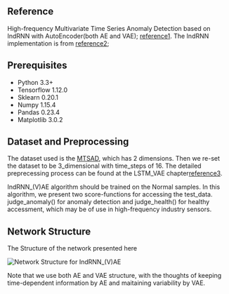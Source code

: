 ## Reference
High-frequency Multivariate Time Series Anomaly Detection based on IndRNN with AutoEncoder(both AE and VAE);
[reference1](https://github.com/twairball/keras_lstm_vae). The IndRNN implementation is from 
[reference2](https://github.com/batzner/indrnn);


## Prerequisites
* Python 3.3+
* Tensorflow 1.12.0
* Sklearn 0.20.1
* Numpy 1.15.4
* Pandas 0.23.4
* Matplotlib 3.0.2

## Dataset and Preprocessing
The dataset used is the [MTSAD](https://github.com/jsonbruce/MTSAnomalyDetection), which has 2 dimensions. 
Then we re-set the dataset to be 3_dimensional with time_steps of 16. The detailed preprecessing process can be found at 
the LSTM_VAE chapter[reference3](https://github.com/SchindlerLiang/VAE-for-Anomaly-Detection/blob/master/LSTM_VAE/utils.py).

IndRNN_(V)AE algorithm should be trained on the Normal samples. In this algorithm, we present two score-functions for accessing the test_data. judge_anomaly() for anomaly detection and judge_health() for healthy accessment, which may be of use in high-frequency industry sensors.


## Network Structure
The Structure of the network presented here 

![Network Structure for IndRNN_(V)AE](https://github.com/SchindlerLiang/VAE-for-Anomaly-Detection/blob/master/INDRNN_(V)AE/graph.png)

Note that we use both AE and VAE structure, with the thoughts of keeping time-dependent information by AE and maitaining variability by VAE. 
